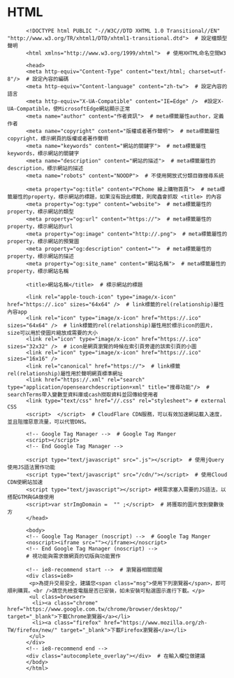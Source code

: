 <h1>HTML</h1>

          <!DOCTYPE html PUBLIC "-//W3C//DTD XHTML 1.0 Transitional//EN" "http://www.w3.org/TR/xhtml1/DTD/xhtml1-transitional.dtd">  # 設定檔類型聲明
          <html xmlns="http://www.w3.org/1999/xhtml">  # 使用XHTML命名空間W3 

          <head>
          <meta http-equiv="Content-Type" content="text/html; charset=utf-8"/>  # 設定內容的編碼
          <meta http-equiv="Content-language" content="zh-tw">  # 設定內容的語言
          <meta http-equiv="X-UA-Compatible" content="IE=Edge" />  #設定X-UA-Compatible，使MicrosoftEdge網站顯示正常
          <meta name="author" content="作者資訊">  # meta標籤屬性author，定義作者
          <meta name="copyright" content="版權或者著作聲明">  # meta標籤屬性copyright，標示網頁的版權或者著作聲明
          <meta name="keywords" content="網站的關鍵字">  # meta標籤屬性keywords，標示網站的關鍵字
          <meta name="description" content="網站的描述">  # meta標籤屬性的description，標示網站的描述
          <meta name="robots" content="NOODP">  # 不使用開放式分類目錄搜尋系統

          <meta property="og:title" content="PChome 線上購物首頁">  # meta標籤屬性的property，標示網站的標題，如果沒有設此標籤，則爬蟲會抓取 <title> 的內容
          <meta property="og:type" content="website">  # meta標籤屬性的property，標示網站的類型
          <meta property="og:url" content="https://">  # meta標籤屬性的property，標示網站的url
          <meta property="og:image" content="http://.png">  # meta標籤屬性的property，標示網站的預覽圖
          <meta property="og:description" content="">  # meta標籤屬性的property，標示網站的描述
          <meta property="og:site_name" content="網站名稱">  # meta標籤屬性的property，標示網站名稱

          <title>網站名稱</title>  # 標示網站的標題

          <link rel="apple-touch-icon" type="image/x-icon" href="https://.ico" sizes="64x64" />  # link標籤的rel(relationship)屬性內容app
          <link rel="icon" type="image/x-icon" href="https://.ico" sizes="64x64" />  # link標籤的rel(relationship)屬性用於標示icon的圖片，size可以用於使圖片縮放成需要的大小
          <link rel="icon" type="image/x-icon" href="https://.ico" sizes="32x32" />  # icon是網頁瀏覽的時候在索引頁旁邊的該索引頁的小圖
          <link rel="icon" type="image/x-icon" href="https://.ico" sizes="16x16" /> 
          <link rel="canonical" href="https://">  # link標籤rel(relationship)屬性用於聲明網頁標準網址
          <link href="https://.xml" rel="search" type="application/opensearchdescription+xml" title="搜尋功能"/>  # searchTerms帶入變數至資料庫或cash撈取資料並回傳給使用者
          <link type="text/css" href="//.css" rel="stylesheet"> # external CSS
          <script>  </script>  # CloudFlare CDN服務，可以有效加速網站載入速度，並且阻擋惡意流量，可以代管DNS。

          <!-- Google Tag Manager -->  # Google Tag Manger
          <script></script>
          <!-- End Google Tag Manager -->

          <script type="text/javascript" src=".js"></script>  # 使用jQuery使用JS語法實作功能
          <script type="text/javascript" src="/cdn/"></script>  # 使用Cloud CDN使網站加速
          <script type="text/javascript"></script> #視需求塞入需要的JS語法，以搭配GTM與GA做使用
          <script>var strImgDomain =  "" ;</script>  # 將獲取的圖片放到變數後方
          </head>

          <body>
          <!-- Google Tag Manager (noscript) -->  # Google Tag Manger
          <noscript><iframe src=""></iframe></noscript>
          <!-- End Google Tag Manager (noscript) -->
          # 視功能與需求做網頁的切版與功能實作

          <!-- ie8-recommend start -->  # 瀏覽器相關提醒
          <div class=ie8>
           <p>為提升交易安全，建議您<span class="msg">使用下列瀏覽器</span>，即可順利購買。<br />請您先檢查電腦是否已安裝，如未安裝可點選圖示進行下載。</p>
           <ul class=browser>
            <li><a class="chrome" href="https://www.google.com.tw/chrome/browser/desktop/" target="_blank">下載Chrome瀏覽器</a></li>
            <li><a class="firefox" href="https://www.mozilla.org/zh-TW/firefox/new/" target="_blank">下載Firefox瀏覽器</a></li>
           </ul>
          </div>
          <!-- ie8-recommend end -->
          <div class="autocomplete_overlay"></div>  # 在輸入欄位做建議
          </body>
          </html>
